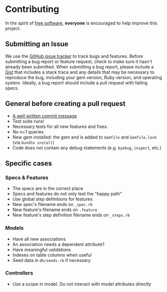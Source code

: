 # Contributing
In the spirit of [free software][free-sw], **everyone** is encouraged to help improve this project.

[free-sw]: http://www.fsf.org/licensing/essays/free-sw.html
[issues]: https://github.com/gfw-api/gfw-json-adapter/issues

## Submitting an Issue
We use the [GitHub issue tracker][issues] to track bugs and features. Before
submitting a bug report or feature request, check to make sure it hasn't
already been submitted. When submitting a bug report, please include a [Gist][gist]
that includes a stack trace and any details that may be necessary to reproduce
the bug, including your gem version, Ruby version, and operating system.
Ideally, a bug report should include a pull request with failing specs.

[gist]: https://gist.github.com/

## General before creating a pull request

- [A well written commit message](http://karma-runner.github.io/0.8/dev/git-commit-msg.html)
- Test suite runs!
- Necessary tests for all new features and fixes.
- No n+1 queries
- New gem installed: the gem and is added to `Gemfile` and `Gemfile.lock` (via `bundle install`)
- Code does not contain any debug statements (e.g. `byebug`, `inspect`, etc.)

## Specific cases

### Specs & Features

- The specs are in the correct place
- Specs and features do not only test the "happy path"
- Use global step definitions for features
- New spec's filename ends on `_spec.rb`
- New feature's filename ends on `.feature`
- New feature's step definition filename ends on `_steps.rb`

### Models

- Have all new associations
- An association needs a dependent attribute?
- Have meaningful validations
- Indexes on table columns when useful
- Seed data in `db/seeds.rb` if necessary

### Controllers

- Use a scope in model. Do not interact with model attributes directly
